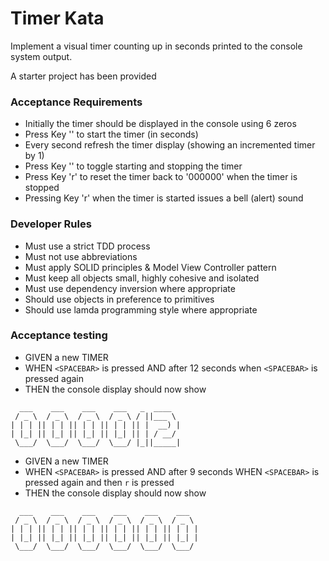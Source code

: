 # Timer Kata

Implement a visual timer counting up in seconds printed to the console system output.

A starter project has been provided
 
### Acceptance Requirements
- Initially the timer should be displayed in the console using 6 zeros
- Press Key '<SPACEBAR>' to start the timer (in seconds)
- Every second refresh the timer display (showing an incremented timer by 1)
- Press Key '<SPACEBAR>' to toggle starting and stopping the timer
- Press Key 'r' to reset the timer back to '000000' when the timer is stopped
- Pressing Key 'r' when the timer is started issues a bell (alert) sound

### Developer Rules
- Must use a strict TDD process
- Must not use abbreviations
- Must apply SOLID principles & Model View Controller pattern
- Must keep all objects small, highly cohesive and isolated
- Must use dependency inversion where appropriate
- Should use objects in preference to primitives
- Should use lamda programming style where appropriate

### Acceptance testing

- GIVEN a new TIMER 
- WHEN `<SPACEBAR>` is pressed AND after 12 seconds when `<SPACEBAR>` is pressed again
- THEN the console display should now show
```
  ___    ___    ___    ___   _  ____  
 / _ \  / _ \  / _ \  / _ \ / ||___ \ 
| | | || | | || | | || | | || |  __) |
| |_| || |_| || |_| || |_| || | / __/ 
 \___/  \___/  \___/  \___/ |_||_____|
```

- GIVEN a new TIMER
- WHEN `<SPACEBAR>` is pressed AND after 9 seconds WHEN `<SPACEBAR>` is pressed again and then `r` is pressed
- THEN the console display should now show
```
  ___    ___    ___    ___    ___    ___  
 / _ \  / _ \  / _ \  / _ \  / _ \  / _ \ 
| | | || | | || | | || | | || | | || | | |
| |_| || |_| || |_| || |_| || |_| || |_| |
 \___/  \___/  \___/  \___/  \___/  \___/                        
```




